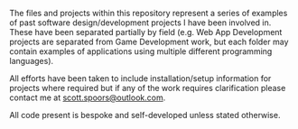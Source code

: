 The files and projects within this repository represent a series of examples of past software design/development projects I have been involved in. These have been separated partially by field (e.g. Web App Development projects are separated from Game Development work, but each folder may contain examples of applications using multiple different programming languages).

All efforts have been taken to include installation/setup information for projects where required but if any of the work requires clarification please contact me at scott.spoors@outlook.com.

All code present is bespoke and self-developed unless stated otherwise.